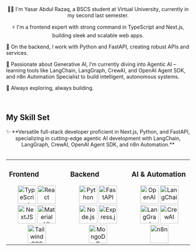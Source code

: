 <div align="center">👨‍💻 I'm Yasar Abdul Razaq, a BSCS student at Virtual University, currently in my second last semester.

⚡ I'm a frontend expert with strong command in TypeScript and Next.js, building sleek and scalable web apps.</div>  
  
🐍 On the backend, I work with Python and FastAPI, creating robust APIs and services.

🧠 Passionate about Generative AI, I’m currently diving into Agentic AI – learning tools like LangChain, LangGraph, CrewAI, and OpenAI Agent SDK, and n8n Automation Specialist to build intelligent, autonomous systems.

🚀 Always exploring, always building.
  

<br/>  

## My Skill Set  

<div align="center">  
✨ **Versatile full-stack developer proficient in Next.js, Python, and FastAPI, specializing in cutting-edge agentic AI development with LangChain, LangGraph, CrewAI, OpenAI Agent SDK, and n8n Automation.**  
</div>  

<br/>  

<table><tr><td valign="top" width="33%">

### Frontend  
<div align="center">  
<a href="https://www.typescriptlang.org/" target="_blank"><img src="https://profilinator.rishav.dev/skills-assets/typescript-original.svg" alt="TypeScript" height="50" /></a>  
<a href="https://reactjs.org/" target="_blank"><img src="https://profilinator.rishav.dev/skills-assets/react-original-wordmark.svg" alt="React" height="50" /></a>  
<a href="https://nextjs.org/" target="_blank"><img src="https://profilinator.rishav.dev/skills-assets/nextjs.png" alt="NextJS" height="50" /></a>  
<a href="https://mui.com/" target="_blank"><img src="https://profilinator.rishav.dev/skills-assets/mui.png" alt="Material UI" height="50" /></a>  
<a href="https://tailwindcss.com/" target="_blank"><img src="https://profilinator.rishav.dev/skills-assets/tailwindcss.svg" alt="Tailwind CSS" height="50" /></a>  
</div>  

</td><td valign="top" width="33%">

### Backend  
<div align="center">  
<a href="https://www.python.org/" target="_blank"><img src="https://profilinator.rishav.dev/skills-assets/python-original.svg" alt="Python" height="50" /></a>  
<a href="https://fastapi.tiangolo.com/" target="_blank"><img src="https://cdn.worldvectorlogo.com/logos/fastapi.svg" alt="FastAPI" height="50" /></a>  
<a href="https://nodejs.org/" target="_blank"><img src="https://profilinator.rishav.dev/skills-assets/nodejs-original-wordmark.svg" alt="Node.js" height="50" /></a>  
<a href="https://expressjs.com/" target="_blank"><img src="https://profilinator.rishav.dev/skills-assets/express-original-wordmark.svg" alt="Express.js" height="50" /></a>  
<a href="https://www.mongodb.com/" target="_blank"><img src="https://profilinator.rishav.dev/skills-assets/mongodb-original-wordmark.svg" alt="MongoDB" height="50" /></a>  
</div>  

</td><td valign="top" width="33%">

### AI & Automation  
<div align="center">  
<a href="https://platform.openai.com/" target="_blank"><img src="https://seeklogo.com/images/O/openai-logo-8B9BFEDC26-seeklogo.com.png" alt="OpenAI" height="50" /></a>  
<a href="https://www.langchain.com/" target="_blank"><img src="https://avatars.githubusercontent.com/u/126733545?s=200&v=4" alt="LangChain" height="50" /></a>  
<a href="https://www.langchain.com/langgraph" target="_blank"><img src="https://avatars.githubusercontent.com/u/163462423?s=200&v=4" alt="LangGraph" height="50" /></a>  
<a href="https://www.crewai.com/" target="_blank"><img src="https://avatars.githubusercontent.com/u/146276402?s=200&v=4" alt="CrewAI" height="50" /></a>  
<a href="https://n8n.io/" target="_blank"><img src="https://avatars.githubusercontent.com/u/45487711?s=200&v=4" alt="n8n" height="50" /></a>  
</div>  

</td></tr></table>  

